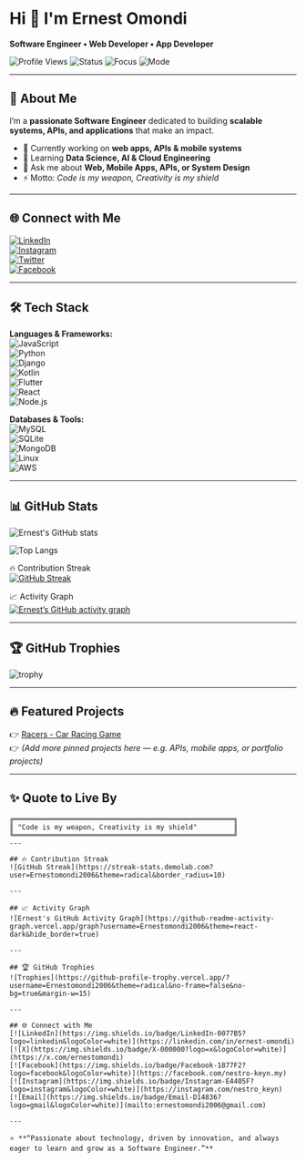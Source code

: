 # Hi 👋 I'm Ernest Omondi  
**Software Engineer • Web Developer • App Developer**

![Profile Views](https://komarev.com/ghpvc/?username=Ernestomondi2006&color=green)
![Status](https://img.shields.io/badge/status-Active-brightgreen)
![Focus](https://img.shields.io/badge/focus-System%20Development-orange)
![Mode](https://img.shields.io/badge/mode-Creator-black)

---

## 🚀 About Me  
I’m a **passionate Software Engineer** dedicated to building **scalable systems, APIs, and applications** that make an impact.  
- 🔭 Currently working on **web apps, APIs & mobile systems**  
- 🌱 Learning **Data Science, AI & Cloud Engineering**  
- 💬 Ask me about **Web, Mobile Apps, APIs, or System Design**  
- ⚡ Motto: *Code is my weapon, Creativity is my shield*  

---

## 🌐 Connect with Me  
[![LinkedIn](https://img.shields.io/badge/LinkedIn-Ernest%20Omondi-blue?logo=linkedin)](https://www.linkedin.com/in/ernest-omondi)  
[![Instagram](https://img.shields.io/badge/Instagram-nestro__keyn-purple?logo=instagram)](https://instagram.com/nestro_keyn)  
[![Twitter](https://img.shields.io/badge/Twitter-Ernest%20Omondi-1DA1F2?logo=twitter)](https://twitter.com/Ernestomondi)  
[![Facebook](https://img.shields.io/badge/Facebook-Nestro%20Key--n-1877F2?logo=facebook&logoColor=white)](https://facebook.com/nestro.keyn)  

---

## 🛠 Tech Stack  
**Languages & Frameworks:**  
![JavaScript](https://img.shields.io/badge/JavaScript-F7DF1E?logo=javascript&logoColor=black)  
![Python](https://img.shields.io/badge/Python-3776AB?logo=python&logoColor=white)  
![Django](https://img.shields.io/badge/Django-092E20?logo=django&logoColor=white)  
![Kotlin](https://img.shields.io/badge/Kotlin-0095D5?logo=kotlin&logoColor=white)  
![Flutter](https://img.shields.io/badge/Flutter-02569B?logo=flutter&logoColor=white)  
![React](https://img.shields.io/badge/React-61DAFB?logo=react&logoColor=black)  
![Node.js](https://img.shields.io/badge/Node.js-339933?logo=node.js&logoColor=white)  

**Databases & Tools:**  
![MySQL](https://img.shields.io/badge/MySQL-4479A1?logo=mysql&logoColor=white)  
![SQLite](https://img.shields.io/badge/SQLite-003B57?logo=sqlite&logoColor=white)  
![MongoDB](https://img.shields.io/badge/MongoDB-47A248?logo=mongodb&logoColor=white)  
![Linux](https://img.shields.io/badge/Linux-FCC624?logo=linux&logoColor=black)  
![AWS](https://img.shields.io/badge/AWS-232F3E?logo=amazon-aws&logoColor=white)  

---

## 📊 GitHub Stats  
![Ernest's GitHub stats](https://github-readme-stats.vercel.app/api?username=Ernestomondi2006&show_icons=true&theme=tokyonight)  

![Top Langs](https://github-readme-stats.vercel.app/api/top-langs/?username=Ernestomondi2006&layout=compact&theme=tokyonight)  

🔥 Contribution Streak  
[![GitHub Streak](https://streak-stats.demolab.com?user=Ernestomondi2006&theme=tokyonight)](https://git.io/streak-stats)  

📈 Activity Graph  
[![Ernest’s GitHub activity graph](https://github-readme-activity-graph.vercel.app/graph?username=Ernestomondi2006&theme=tokyo-night)](https://github.com/Ernestomondi2006)  

---

## 🏆 GitHub Trophies  
![trophy](https://github-profile-trophy.vercel.app/?username=Ernestomondi2006&theme=tokyonight&column=7)

---

## 🔥 Featured Projects  
👉 [Racers - Car Racing Game](https://github.com/Ernestomondi2006/Racers)  
👉 *(Add more pinned projects here — e.g. APIs, mobile apps, or portfolio projects)*  

---

## ✨ Quote to Live By  
```ascii
╔══════════════════════════════════════════════════════╗
║ "Code is my weapon, Creativity is my shield"         ║
╚══════════════════════════════════════════════════════╝
---

## 🔥 Contribution Streak
![GitHub Streak](https://streak-stats.demolab.com?user=Ernestomondi2006&theme=radical&border_radius=10)

---

## 📈 Activity Graph
![Ernest's GitHub Activity Graph](https://github-readme-activity-graph.vercel.app/graph?username=Ernestomondi2006&theme=react-dark&hide_border=true)

---

## 🏆 GitHub Trophies
![Trophies](https://github-profile-trophy.vercel.app/?username=Ernestomondi2006&theme=radical&no-frame=false&no-bg=true&margin-w=15)

---

## 🌐 Connect with Me
[![LinkedIn](https://img.shields.io/badge/LinkedIn-0077B5?logo=linkedin&logoColor=white)](https://linkedin.com/in/ernest-omondi)  
[![X](https://img.shields.io/badge/X-000000?logo=x&logoColor=white)](https://x.com/ernestomondi)  
[![Facebook](https://img.shields.io/badge/Facebook-1877F2?logo=facebook&logoColor=white)](https://facebook.com/nestro-keyn.my)  
[![Instagram](https://img.shields.io/badge/Instagram-E4405F?logo=instagram&logoColor=white)](https://instagram.com/nestro_keyn)  
[![Email](https://img.shields.io/badge/Email-D14836?logo=gmail&logoColor=white)](mailto:ernestomondi2006@gmail.com)  

---

⭐ **“Passionate about technology, driven by innovation, and always eager to learn and grow as a Software Engineer.”**
